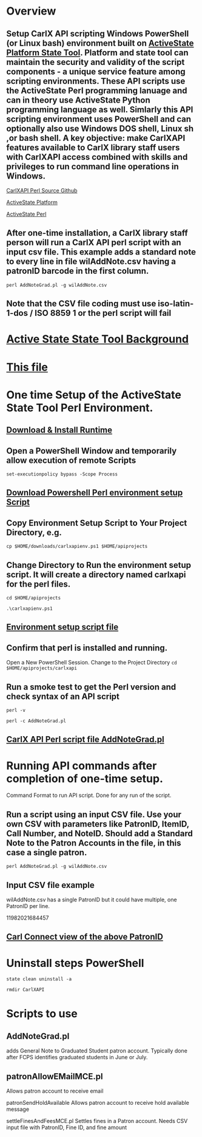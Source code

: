 # Overview
## Setup CarlX API scripting Windows PowerShell (or Linux bash) environment built on [ActiveState Platform State Tool](https://docs.activestate.com/platform/state/). Platform and state tool can maintain the security and validity of the script components - a unique service feature among scripting environments. These API scripts use the ActiveState Perl programming lanuage and can in theory use ActiveState Python programming language as well. Simlarly this API scripting environment uses PowerShell and can optionally also use Windows DOS shell, Linux sh ,or bash shell. A key objective: make CarlXAPI features available to CarlX library staff users with CarlXAPI access combined with skills and privileges to run command line operations in Windows.



[CarlXAPI Perl Source Github](https://github.com/wilbfcpl/CarlXAPIUtils-PerlSrc/tree/master)

[ActiveState Platform](https://www.activestate.com/platform/)

[ActiveState Perl](https://www.activestate.com/platform/supported-languages/perl/)

## After one-time installation, a CarlX library staff person will run a CarlX API perl script with an input csv file. This example adds a standard note to every line in file wilAddNote.csv having a patronID barcode in the first column. 
`perl AddNoteGrad.pl -g wilAddNote.csv`
## Note that the CSV file coding must use iso-latin-1-dos / ISO 8859 1  or the perl script will fail
# [Active State State Tool Background](https://docs.activestate.com/platform/state/)

# [This file](https://github.com/wilbfcpl/CarlXAPIUtils-PerlSrc/blob/master/AUsePerlAPIScripts.md)

# One time Setup of the ActiveState State Tool Perl Environment.

## [Download & Install Runtime](https://state-tool.s3.amazonaws.com/remote-installer/release/windows-amd64/state-remote-installer.exe)

## Open a PowerShell Window and temporarily allow execution of remote Scripts

`set-executionpolicy bypass -Scope Process`

## [Download Powershell Perl environment setup Script](https://github.com/wilbfcpl/CarlXAPIUtils-PerlSrc/blob/master/carlxapienv.ps1)

## Copy Environment Setup Script to Your Project Directory, e.g.

`cp $HOME/downloads/carlxapienv.ps1 $HOME/apiprojects`

## Change Directory to Run the environment setup script. It will create a directory named carlxapi for the perl files.


`cd $HOME/apiprojects`


`.\carlxapienv.ps1`


## [Environment setup script file](https://github.com/wilbfcpl/CarlXAPIUtils-PerlSrc/blob/master/carlxapienv.ps1)

## Confirm that perl is installed and running.
Open a New PowerShell Session.
Change to the Project Directory
`cd $HOME/apiprojects/carlxapi`

## Run a smoke test to get the Perl version and check syntax of an API script

`perl -v`

`perl -c AddNoteGrad.pl`

## [CarlX API Perl script file AddNoteGrad.pl](https://github.com/wilbfcpl/CarlXAPIUtils-PerlSrc/blob/master/AddNoteGrad.pl)

# Running API commands after completion of one-time setup. 
Command Format to run API script. Done for any run of the script.

## Run a script using an input CSV file. Use your own CSV with parameters like PatronID, ItemID, Call Number, and NoteID. Should add a Standard Note to the Patron Accounts in the file, in this case a single patron.

`perl AddNoteGrad.pl -g wilAddNote.csv`


## Input CSV file example 

wilAddNote.csv 
has a single PatronID but it could have multiple, one PatronID per line.

11982021684457

## [Carl Connect view of the above PatronID](https://fcpl.carlconnect.com/Circulation/UserServices/userInformation.html?Barcode=11982021684457&keyword=&searchbutton=Search&FromSearch=true)

# Uninstall steps PowerShell
`state clean uninstall -a`

`rmdir CarlXAPI`

# Scripts to use
## AddNoteGrad.pl 
adds General Note to Graduated Student patron account. Typically done after FCPS identifies graduated students in June or July.

## patronAllowEMailMCE.pl 
Allows patron account to receive email

patronSendHoldAvailable 
Allows patron account to receive hold available message

settleFinesAndFeesMCE.pl
Settles fines in a Patron account. Needs CSV input file with PatronID, Fine ID, and fine amount
